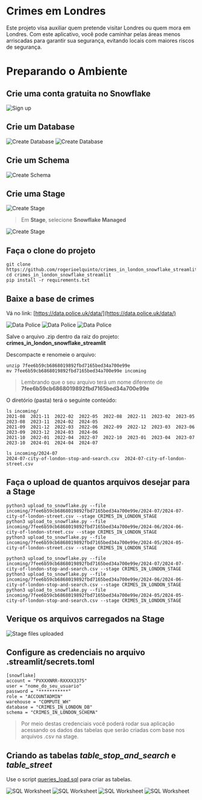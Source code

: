 # Crimes em Londres

Este projeto visa auxiliar quem pretende visitar Londres ou quem mora em Londres. Com este aplicativo, você pode caminhar pelas áreas menos arriscadas para garantir sua segurança, evitando locais com maiores riscos de segurança.

# Preparando o Ambiente

## Crie uma conta gratuita no Snowflake

![Sign up](images/sign_up.png)

## Crie um Database

![Create Database](images/create_db_1.png)
![Create Database](images/create_db_2.png)

## Crie um Schema

![Create Schema](images/create_schema.png)

## Crie uma Stage

![Create Stage](images/create_stage_1.png)
> Em **Stage**, selecione **Snowflake Managed**

![Create Stage](images/create_stage_2.png)

## Faça o clone do projeto

````
git clone https://github.com/rogerioelquinto/crimes_in_london_snowflake_streamlit.git
cd crimes_in_london_snowflake_streamlit
pip install -r requirements.txt
````

## Baixe a base de crimes

Vá no link: [https://data.police.uk/data/](https://data.police.uk/data/)

![Data Police](images/data_police_uk_london_1.png)
![Data Police](images/data_police_uk_london_2.png)
![Data Police](images/data_police_uk_london_3.png)

Salve o arquivo .zip dentro da raiz do projeto: **crimes_in_london_snowflake_streamlit**

Descompacte e renomeie o arquivo:

````
unzip 7fee6b59cb6868019892fbd7165bed34a700e99e
mv 7fee6b59cb6868019892fbd7165bed34a700e99e incoming
````
> Lembrando que o seu arquivo terá um nome diferente de **7fee6b59cb6868019892fbd7165bed34a700e99e**

O diretório (pasta) terá o seguinte conteúdo:

````
ls incoming/
2021-08  2021-11  2022-02  2022-05  2022-08  2022-11  2023-02  2023-05  2023-08  2023-11  2024-02  2024-05
2021-09  2021-12  2022-03  2022-06  2022-09  2022-12  2023-03  2023-06  2023-09  2023-12  2024-03  2024-06
2021-10  2022-01  2022-04  2022-07  2022-10  2023-01  2023-04  2023-07  2023-10  2024-01  2024-04  2024-07

ls incoming/2024-07
2024-07-city-of-london-stop-and-search.csv  2024-07-city-of-london-street.csv
````

## Faça o upload de quantos arquivos desejar para a Stage

````
python3 upload_to_snowflake.py --file incoming/7fee6b59cb6868019892fbd7165bed34a700e99e/2024-07/2024-07-city-of-london-street.csv --stage CRIMES_IN_LONDON_STAGE 
python3 upload_to_snowflake.py --file incoming/7fee6b59cb6868019892fbd7165bed34a700e99e/2024-06/2024-06-city-of-london-street.csv --stage CRIMES_IN_LONDON_STAGE 
python3 upload_to_snowflake.py --file incoming/7fee6b59cb6868019892fbd7165bed34a700e99e/2024-05/2024-05-city-of-london-street.csv --stage CRIMES_IN_LONDON_STAGE

python3 upload_to_snowflake.py --file incoming/7fee6b59cb6868019892fbd7165bed34a700e99e/2024-07/2024-07-city-of-london-stop-and-search.csv --stage CRIMES_IN_LONDON_STAGE 
python3 upload_to_snowflake.py --file incoming/7fee6b59cb6868019892fbd7165bed34a700e99e/2024-06/2024-06-city-of-london-stop-and-search.csv --stage CRIMES_IN_LONDON_STAGE 
python3 upload_to_snowflake.py --file incoming/7fee6b59cb6868019892fbd7165bed34a700e99e/2024-05/2024-05-city-of-london-stop-and-search.csv --stage CRIMES_IN_LONDON_STAGE 
````

## Verique os arquivos carregados na Stage

![Stage files uploaded](images/stage_files_uploaded.png)

## Configure as credenciais no arquivo .streamlit/secrets.toml

````
[snowflake]
account = "PVXXXNRR-RXXXX3375"
user = "nome_do_seu_usuario"
password = "***********"
role = "ACCOUNTADMIN"
warehouse = "COMPUTE_WH"
database = "CRIMES_IN_LONDON_DB"
schema = "CRIMES_IN_LONDON_SCHEMA"
````

> Por meio destas credenciais você poderá rodar sua aplicação acessando os dados das tabelas que serão criadas com base nos arquivos .csv na stage.

## Criando  as tabelas *table_stop_and_search* e *table_street*

Use o script [queries_load.sql](https://github.com/rogerioelquinto/crimes_in_london_snowflake_streamlit/blob/main/queries_load.sql) para criar as tabelas.

![SQL Worksheet](images/sql_worksheet_1.png)
![SQL Worksheet](images/sql_worksheet_2.png)
![SQL Worksheet](images/sql_worksheet_3.png)
![SQL Worksheet](images/sql_worksheet_4.png)




